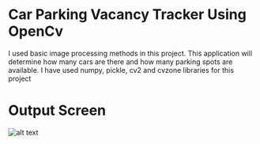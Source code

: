# Car Parking Vacancy Tracker Using OpenCv
I used basic image processing methods in this project. This application will determine how many cars are there and how many parking spots are available.
I have used numpy, pickle, cv2 and cvzone libraries for this project

# Output Screen 
![alt text](https://github.com/adwaitkelkar/CarParkingTrackerUsingOpenCv/blob/main/OutputScreen.png)
